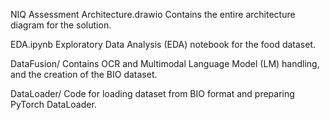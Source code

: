 NIQ Assessment
Architecture.drawio
Contains the entire architecture diagram for the solution.

EDA.ipynb
Exploratory Data Analysis (EDA) notebook for the food dataset.

DataFusion/
Contains OCR and Multimodal Language Model (LM) handling, and the creation of the BIO dataset.

DataLoader/
Code for loading dataset from BIO format and preparing PyTorch DataLoader.

